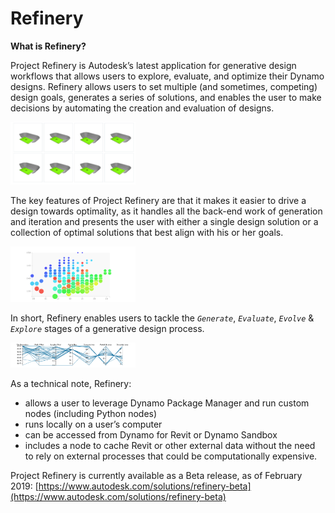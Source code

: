 # Refinery

**What is Refinery?** 

Project Refinery is Autodesk’s latest application for generative design workflows that allows users to explore, evaluate, and optimize their Dynamo designs. Refinery allows users to set multiple \(and sometimes, competing\) design goals, generates a series of solutions, and enables the user to make decisions by automating the creation and evaluation of designs.

<img src="../.gitbook/assets/intro/refinery1.png" style="width:200px;"/>

The key features of Project Refinery are that it makes it easier to drive a design towards optimality, as it handles all the back-end work of generation and iteration and presents the user with either a single design solution or a collection of optimal solutions that best align with his or her goals.

<img src="../.gitbook/assets/intro/refinery2.png" style="width:200px;"/>

In short, Refinery enables users to tackle the *`Generate`*, *`Evaluate`*, *`Evolve`* & *`Explore`* stages of a generative design process.

<img src="../.gitbook/assets/intro/refinery3.png" style="width:200px;"/>

As a technical note, Refinery:

* allows a user to leverage Dynamo Package Manager and run custom nodes \(including Python nodes\)
* runs locally on a user’s computer 
* can be accessed from Dynamo for Revit or Dynamo Sandbox
* includes a node to cache Revit or other external data without the need to rely on external processes that could be computationally expensive.

Project Refinery is currently available as a Beta release, as of February 2019: [https://www.autodesk.com/solutions/refinery-beta](https://www.autodesk.com/solutions/refinery-beta)

